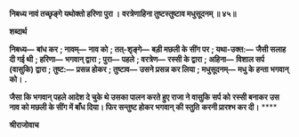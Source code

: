 **निबध्य नावं तच्छृङ्गे यथोक्तो हरिणा पुरा ।** **वरत्रेणाहिना तुष्टस्तुष्टाव मधुसूदनम् ॥ ४५॥** 

**शब्दार्थ** 

**निबध्य—** **बांध कर** **; नावम्—** **नाव को** **; तत्-शृङ्गे—** **बड़ी मछली के सींग पर** **; यथा-उक्त:—** **जैसी सलाह दी गई थी** **; हरिणा—** **भगवान् द्वारा** **; पुरा—** **पहले** **; वरत्रेण—** **रस्सी के द्वारा** **; अहिना—** **विशाल सर्प (वासुकि) द्वारा** **; तुष्ट:—** **प्रसन्न होकर** **; तुष्टाव—** **उसने प्रसन्न कर लिया** **; मधुसूदनम्—** **मधु के हन्ता भगवान् को।** **.** 

**जैसा कि भगवान् पहले आदेश दे चुके थे उसका पालन करते हुए राजा ने वासुकि सर्प को** **रस्सी बनाकर उस नाव को मछली के सींग में बाँध दिया। फिर सन्तुष्ट होकर भगवान् की स्तुति** **करनी प्रारश्भ कर दी।** **** 

**श्रीराजोवाच** 